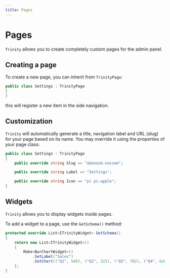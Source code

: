```yaml
---
title: Pages
---
```


# Pages

`Trinity` allows you to create completely custom pages for the admin panel.

## Creating a page

To create a new page, you can inherit from `TrinityPage`:

```csharp
public class Settings : TrinityPage
{
}
```

this will register a new item in the side navigation.

## Customization

`Trinity` will automatically generate a title, navigation label and URL (slug) for your page based on its name. You may override it using the properties of your page class:

```csharp
public class Settings : TrinityPage
{
    public override string Slug => "abanoub-nassem";

    public override string Label => "Settings";

    public override string Icon => "pi pi-apple";
}
```

## Widgets

`Trinity` allows you to display widgets inside pages.

To add a widget to a page, use the `GetSchema()` method:

```csharp
protected override List<ITrinityWidget> GetSchema()
{
    return new List<ITrinityWidget>()
    {
        Make<BarChartWidget>()
            .SetLabel("Sales")
            .SetChart(("Q1", 540), ("Q2", 325), ("Q3", 702), ("Q4", 620)),
    };
}
```

